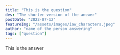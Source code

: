 ```yaml
---
title: "This is the question"
des: "The shorter version of the answer"
postDate: "2022-07-12"
featureImg: "/assets/images/iaw_characters.jpeg"
author: "name of the person answering"
tags: ["question"]
---
```


This is the answer